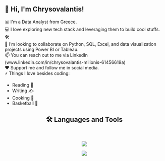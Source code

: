 <!-- Level 1: Simple bio and stats -->

<html>
<body>
<h2> 👋 Hi, I'm Chrysovalantis! </h2>
 📊 I'm a Data Analyst from Greece.<br>
 💻 I love exploring new tech stack and leveraging them to build cool stuffs. 🛠️<br>
 🤝 I’m looking to collaborate on Python, SQL, Excel, and data visualization projects using Power BI  or Tableau.<br>
 📫 You can reach out to me via LinkedIn (www.linkedin.com/in/chrysovalantis-milionis-61456619a) <br> 
 ❤️ Support me and follow me in social media.<br> 
 ⚡ Things I love besides coding:
<ul style="list-style-type:disc;">
  <li>Reading 📖</li>
  <li>Writing ✍</li>
  <li>Cooking 🍳</li>
  <li> Basketball 🏀</li>
</ul>  

</body>
</html>

<h2 align="center">🛠 Languages and Tools </h2>
<br/>
<p align="center">
  <a href="https://skillicons.dev">
    <img src="https://skillicons.dev/icons?i=git,py,html,css,r,bootstrap,idea" />
  </a>
</p>
<p align="center">
  <a href="https://skillicons.dev">
    <img src="https://skillicons.dev/icons?i=github,postgres,mysql,vscode,java,visualstudio,cs" />
  </a>
</p>


